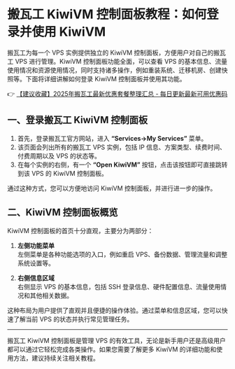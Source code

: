 # 搬瓦工 KiwiVM 控制面板教程：如何登录并使用 KiwiVM

搬瓦工为每一个 VPS 实例提供独立的 KiwiVM 控制面板，方便用户对自己的搬瓦工 VPS 进行管理。KiwiVM 控制面板功能全面，可以查看 VPS 的基本信息、流量使用情况和资源使用情况，同时支持诸多操作，例如重装系统、迁移机房、创建快照等。下面将详细讲解如何登录 KiwiVM 控制面板并使用其功能。

👉 [【建议收藏】2025年搬瓦工最新优惠套餐整理汇总 - 每日更新最新可用优惠码](https://bit.ly/banwagon)

## 一、登录搬瓦工 KiwiVM 控制面板

1. 首先，登录搬瓦工官方网站，进入 **“Services->My Services”** 菜单。
2. 该页面会列出所有的搬瓦工 VPS 实例，包括 IP 信息、方案类型、续费时间、付费周期以及 VPS 的状态等。
3. 在每个实例的右侧，有一个 **“Open KiwiVM”** 按钮，点击该按钮即可直接跳转到该 VPS 的 KiwiVM 控制面板。

通过这种方式，您可以方便地访问 KiwiVM 控制面板，并进行进一步的操作。

## 二、KiwiVM 控制面板概览

KiwiVM 控制面板的首页十分直观，主要分为两部分：

1. **左侧功能菜单**  
   左侧菜单是各种功能选项的入口，例如重启 VPS、备份数据、管理流量和调整系统设置等。
   
2. **右侧信息区域**  
   右侧显示 VPS 的基本信息，包括 SSH 登录信息、硬件配置信息、流量使用情况和其他相关数据。

这种布局为用户提供了直观并且便捷的操作体验。通过菜单和信息区域，您可以快速了解当前 VPS 的状态并执行常见管理任务。

---

搬瓦工 KiwiVM 控制面板是管理 VPS 的有效工具，无论是新手用户还是高级用户都可以通过它轻松完成各类操作。如果您需要了解更多 KiwiVM 的详细功能和使用方法，建议持续关注相关教程。